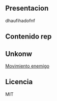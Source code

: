 ## Presentacion
dhaufihadofnf
## Contenido rep
## Unkonw
[Movimiento enemigo](Scripts/Enemy/EnemyMovement.cs)
## Licencia
MIT
